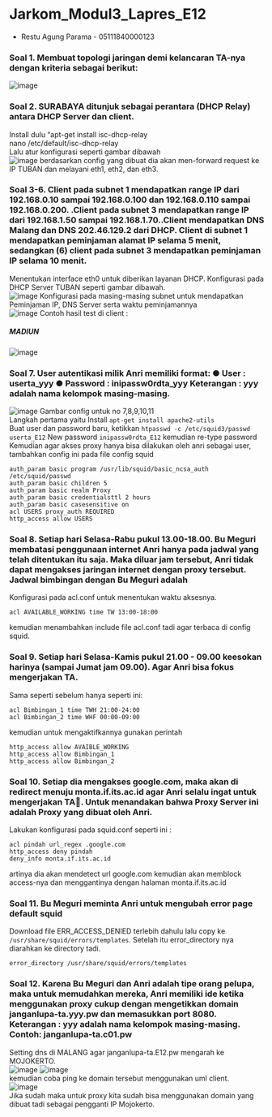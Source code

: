 # Jarkom_Modul3_Lapres_E12
* Restu Agung Parama - 05111840000123

### Soal 1. Membuat topologi jaringan demi kelancaran TA-nya dengan kriteria sebagai berikut:
![image](https://user-images.githubusercontent.com/58405725/100545118-e42e9380-328c-11eb-8ec0-0d7416bba4b2.png)


### Soal 2. SURABAYA ditunjuk sebagai perantara (DHCP Relay) antara DHCP Server dan client.
Install dulu “apt-get install isc-dhcp-relay <br>
nano /etc/default/isc-dhcp-relay<br>
Lalu atur konfigurasi seperti gambar dibawah <br>
![image](https://user-images.githubusercontent.com/58405725/100545138-058f7f80-328d-11eb-920a-1a14d4313b99.png)
berdasarkan config yang dibuat dia akan men-forward request ke IP TUBAN dan melayani eth1, eth2, dan eth3.

### Soal 3-6. Client pada subnet 1 mendapatkan range IP dari 192.168.0.10 sampai 192.168.0.100 dan 192.168.0.110 sampai 192.168.0.200. .Client pada subnet 3 mendapatkan range IP dari 192.168.1.50 sampai 192.168.1.70..Client mendapatkan DNS Malang dan DNS 202.46.129.2 dari DHCP. Client di subnet 1 mendapatkan peminjaman alamat IP selama 5 menit, sedangkan (6) client pada subnet 3 mendapatkan peminjaman IP selama 10 menit.
Menentukan interface eth0 untuk diberikan layanan DHCP. Konfigurasi pada DHCP Server TUBAN seperti gambar dibawah. <br>
![image](https://user-images.githubusercontent.com/58405725/100545211-569f7380-328d-11eb-825d-6c23bae75282.png)
Konfigurasi pada masing-masing subnet untuk mendapatkan Peminjaman IP, DNS Server serta waktu peminjamannya <br>
![image](https://user-images.githubusercontent.com/58405725/100545252-83538b00-328d-11eb-9667-1120ec00c8d9.png)
Contoh hasil test di client : <br>
##### MADIUN <br>
![image](https://user-images.githubusercontent.com/58405725/100545273-9b2b0f00-328d-11eb-8e44-fad1c779ef5f.png)


### Soal 7. User autentikasi milik Anri memiliki format: ● User : userta_yyy ● Password : inipassw0rdta_yyy Keterangan : yyy adalah nama kelompok masing-masing.
![image](https://user-images.githubusercontent.com/58405725/100545358-0e348580-328e-11eb-8d13-1306b8476d25.png)
Gambar config untuk no 7,8,9,10,11
<br>
Langkah pertama yaitu Install `apt-get install apache2-utils` <br>
Buat user dan password baru, ketikkan `htpasswd -c /etc/squid3/passwd userta_E12`
New password `inipassw0rdta_E12` kemudian re-type password <br>
Kemudian agar akses proxy hanya bisa dilakukan oleh anri sebagai user, tambahkan config ini pada file config squid
<br>
```
auth_param basic program /usr/lib/squid/basic_ncsa_auth /etc/squid/passwd
auth_param basic children 5
auth_param basic realm Proxy
auth_param basic credentialsttl 2 hours
auth_param basic casesensitive on
acl USERS proxy_auth REQUIRED
http_access allow USERS
```

### Soal 8. Setiap hari Selasa-Rabu pukul 13.00-18.00. Bu Meguri membatasi penggunaan internet Anri hanya pada jadwal yang telah ditentukan itu saja. Maka diluar jam tersebut, Anri tidak dapat mengakses jaringan internet dengan proxy tersebut. Jadwal bimbingan dengan Bu Meguri adalah
Konfigurasi pada acl.conf untuk menentukan waktu aksesnya.
<br>
```
acl AVAILABLE_WORKING time TW 13:00-18:00
```
kemudian menambahkan include file acl.conf tadi agar terbaca di config squid.


### Soal 9. Setiap hari Selasa-Kamis pukul 21.00 - 09.00 keesokan harinya (sampai Jumat jam 09.00). Agar Anri bisa fokus mengerjakan TA.
Sama seperti sebelum hanya seperti ini: <br>
```
acl Bimbingan_1 time TWH 21:00-24:00
acl Bimbingan_2 time WHF 00:00-09:00
```
kemudian untuk mengaktifkannya gunakan perintah <br> 
```
http_access allow AVAIBLE_WORKING
http_access allow Bimbingan_1
http_access allow Bimbingan_2
```
### Soal 10. Setiap dia mengakses google.com, maka akan di redirect menuju monta.if.its.ac.id agar Anri selalu ingat untuk mengerjakan TA🙂. Untuk menandakan bahwa Proxy Server ini adalah Proxy yang dibuat oleh Anri.
Lakukan konfigurasi pada squid.conf seperti ini : <br>
```
acl pindah url_regex .google.com
http_access deny pindah
deny_info monta.if.its.ac.id
```
artinya dia akan mendetect url google.com kemudian akan memblock access-nya dan menggantinya dengan halaman monta.if.its.ac.id
### Soal 11. Bu Meguri meminta Anri untuk mengubah error page default squid
Download file ERR_ACCESS_DENIED terlebih dahulu lalu copy ke `/usr/share/squid/errors/templates`. Setelah itu error_directory nya diarahkan ke directory tadi.<br> 
```
error_directory /usr/share/squid/errors/templates
```

### Soal 12. Karena Bu Meguri dan Anri adalah tipe orang pelupa, maka untuk memudahkan mereka, Anri memiliki ide ketika menggunakan proxy cukup dengan mengetikkan domain janganlupa-ta.yyy.pw dan memasukkan port 8080. Keterangan : yyy adalah nama kelompok masing-masing. Contoh: janganlupa-ta.c01.pw
Setting dns di MALANG agar janganlupa-ta.E12.pw mengarah ke MOJOKERTO. <br>
![image](https://user-images.githubusercontent.com/58405725/100545901-e98ddd00-3290-11eb-94bc-60fdf1245a92.png)
![image](https://user-images.githubusercontent.com/58405725/100545952-2bb71e80-3291-11eb-9a9e-9d13e91c5df2.png)
<br>
kemudian coba ping ke domain tersebut menggunakan uml client.
<br>
![image](https://user-images.githubusercontent.com/58405725/100545963-396ca400-3291-11eb-9be3-d14f617bc8f8.png)
<br>
Jika sudah maka untuk proxy kita sudah bisa menggunakan domain yang dibuat tadi sebagai pengganti IP Mojokerto.








